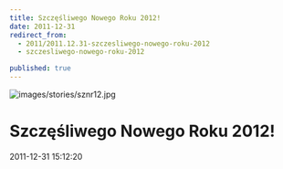 ```yaml
---
title: Szczęśliwego Nowego Roku 2012!
date: 2011-12-31
redirect_from: 
  - 2011/2011.12.31-szczesliwego-nowego-roku-2012
  - szczesliwego-nowego-roku-2012

published: true
---
```



![images/stories/sznr12.jpg](images/stories/sznr12.jpg)

# Szczęśliwego Nowego Roku 2012!

<time>2011-12-31 15:12:20</time>






<!--CONTENT FROM OLD SERVER (jos before 2013): 



-->

<!--{{json:{"created_date":"2011-12-31 15:12:20","publish_down":"0000-00-00 00:00:00","id":"1061"}}}-->